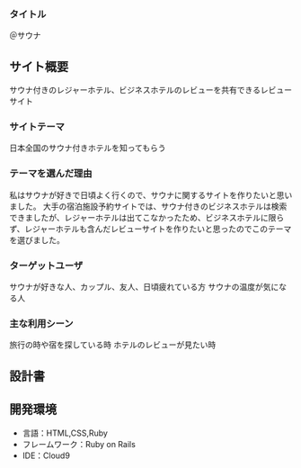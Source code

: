 ### タイトル
＠サウナ

## サイト概要
サウナ付きのレジャーホテル、ビジネスホテルのレビューを共有できるレビューサイト

### サイトテーマ
日本全国のサウナ付きホテルを知ってもらう

### テーマを選んだ理由
私はサウナが好きで日頃よく行くので、サウナに関するサイトを作りたいと思いました。
大手の宿泊施設予約サイトでは、サウナ付きのビジネスホテルは検索できましたが、レジャーホテルは出てこなかったため、ビジネスホテルに限らず、レジャーホテルも含んだレビューサイトを作りたいと思ったのでこのテーマを選びました。

### ターゲットユーザ
サウナが好きな人、カップル、友人、日頃疲れている方
サウナの温度が気になる人

### 主な利用シーン
旅行の時や宿を探している時
ホテルのレビューが見たい時

## 設計書

## 開発環境
- 言語：HTML,CSS,Ruby
- フレームワーク：Ruby on Rails
- IDE：Cloud9



